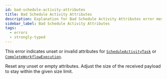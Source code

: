 ```yaml
---
id: bad-schedule-activity-attributes
title: Bad Schedule Activity Attributes
description: Explanation for Bad Schedule Activity Attributes error message, and how to fix it.
sidebar_label: Bad Schedule Activity Attributes
tags:
  - errors
  - strongly-typed
---
```


This error indicates unset or invalid attributes for [`ScheduleActivityTask`](/references/commands/#scheduleactivitytask) or [`CompleteWorkflowExecution`](/references/commands/#completeworkflowexecution).

Reset any unset or empty attributes.
Adjust the size of the received payload to stay within the given size limit.
